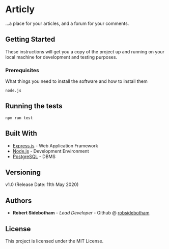 # Articly

...a place for your articles, and a forum for your comments.

## Getting Started

These instructions will get you a copy of the project up and running on your local machine for development and testing purposes. 

### Prerequisites

What things you need to install the software and how to install them

```
node.js
```

## Running the tests

```
npm run test
```

## Built With

* [Express.js](http://www.expressjs.com/) - Web Application Framework
* [Node.js](https://nodejs.org/) - Development Environment 
* [PostgreSQL](https://https://www.postgresql.org/) - DBMS

## Versioning

v1.0 (Release Date: 11th May 2020)

## Authors

* **Robert Sidebotham** - *Lead Developer* - Github @ [robsidebotham](https://github.com/robsidebotham)

## License

This project is licensed under the MIT License.
